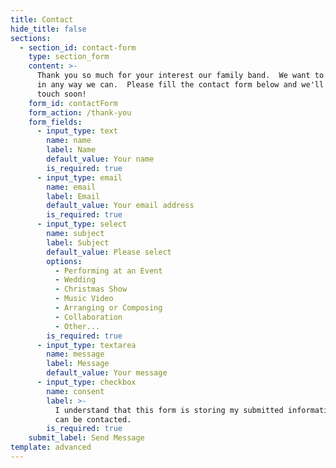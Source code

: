 ```yaml
---
title: Contact
hide_title: false
sections:
  - section_id: contact-form
    type: section_form
    content: >-
      Thank you so much for your interest our family band.  We want to serve you
      in any way we can.  Please fill the contact form below and we'll be in
      touch soon!
    form_id: contactForm
    form_action: /thank-you
    form_fields:
      - input_type: text
        name: name
        label: Name
        default_value: Your name
        is_required: true
      - input_type: email
        name: email
        label: Email
        default_value: Your email address
        is_required: true
      - input_type: select
        name: subject
        label: Subject
        default_value: Please select
        options:
          - Performing at an Event
          - Wedding
          - Christmas Show
          - Music Video
          - Arranging or Composing
          - Collaboration
          - Other...
        is_required: true
      - input_type: textarea
        name: message
        label: Message
        default_value: Your message
      - input_type: checkbox
        name: consent
        label: >-
          I understand that this form is storing my submitted information so I
          can be contacted.
        is_required: true
    submit_label: Send Message
template: advanced
---
```

